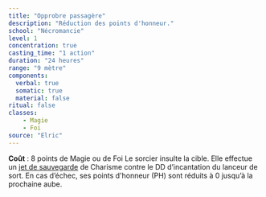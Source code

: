 ```yaml
---
title: "Opprobre passagère"
description: "Réduction des points d'honneur."
school: "Nécromancie"
level: 1
concentration: true
casting_time: "1 action"
duration: "24 heures"
range: "9 mètre"
components:
  verbal: true
  somatic: true
  material: false
ritual: false
classes:
    - Magie
    - Foi
source: "Elric"
---
```

**Coût** : 8 points de Magie ou de Foi
Le sorcier insulte la cible. Elle effectue un [jet de sauvegarde](/utiliser-les-caracteristiques/#jets-de-sauvegarde) de Charisme contre le DD d’incantation du lanceur de sort. En cas d’échec, ses points d'honneur (PH) sont réduits à 0 jusqu’à la prochaine aube.  
